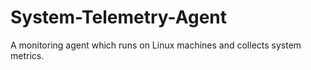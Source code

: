 # System-Telemetry-Agent
A monitoring agent which runs on Linux machines and collects system metrics.
